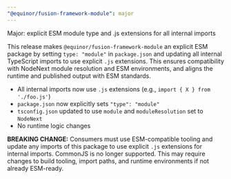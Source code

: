 ```yaml
---
"@equinor/fusion-framework-module": major
---
```


Major: explicit ESM module type and .js extensions for all internal imports

This release makes `@equinor/fusion-framework-module` an explicit ESM package by setting `type: "module"` in `package.json` and updating all internal TypeScript imports to use explicit `.js` extensions. This ensures compatibility with NodeNext module resolution and ESM environments, and aligns the runtime and published output with ESM standards.

- All internal imports now use `.js` extensions (e.g., `import { X } from './foo.js'`)
- `package.json` now explicitly sets `"type": "module"`
- `tsconfig.json` updated to use `module` and `moduleResolution` set to `NodeNext`
- No runtime logic changes

**BREAKING CHANGE:**
Consumers must use ESM-compatible tooling and update any imports of this package to use explicit `.js` extensions for internal imports. CommonJS is no longer supported. This may require changes to build tooling, import paths, and runtime environments if not already ESM-ready.
